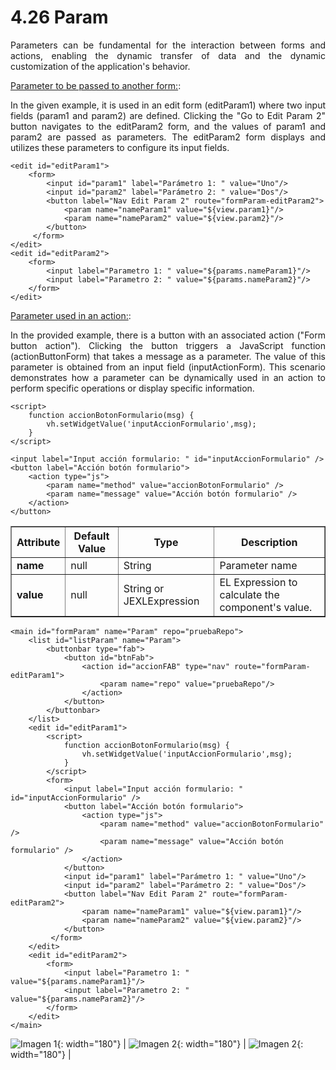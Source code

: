 # 4.26 Param
<div style="text-align: justify;">
<p>Parameters can be fundamental for the interaction between forms and actions, enabling the dynamic transfer of data and the dynamic customization of the application's behavior.</p>
</div>
<div style="text-align: justify;">
<p><u>Parameter to be passed to another form:</u>:</p>
<p>In the given example, it is used in an edit form (editParam1) where two input fields (param1 and param2) are defined. Clicking the "Go to Edit Param 2" button navigates to the editParam2 form, and the values of param1 and param2 are passed as parameters. The editParam2 form displays and utilizes these parameters to configure its input fields.</p>
</div>

    <edit id="editParam1">
        <form>
            <input id="param1" label="Parámetro 1: " value="Uno"/>
            <input id="param2" label="Parámetro 2: " value="Dos"/>
            <button label="Nav Edit Param 2" route="formParam-editParam2">
                <param name="nameParam1" value="${view.param1}"/>
                <param name="nameParam2" value="${view.param2}"/>
            </button>
         </form>
    </edit>
    <edit id="editParam2">
        <form>
            <input label="Parametro 1: " value="${params.nameParam1}"/>
            <input label="Parametro 2: " value="${params.nameParam2}"/>
        </form>
    </edit>
<div style="text-align: justify;">
<p><u>Parameter used in an action:</u>:</p>
<p>In the provided example, there is a button with an associated action ("Form button action"). Clicking the button triggers a JavaScript function (actionButtonForm) that takes a message as a parameter. The value of this parameter is obtained from an input field (inputActionForm). This scenario demonstrates how a parameter can be dynamically used in an action to perform specific operations or display specific information.</p>
</div>

    <script>
        function accionBotonFormulario(msg) {
            vh.setWidgetValue('inputAccionFormulario',msg);
        }
    </script>

    <input label="Input acción formulario: " id="inputAccionFormulario" />
    <button label="Acción botón formulario">
        <action type="js">
            <param name="method" value="accionBotonFormulario" />
            <param name="message" value="Acción botón formulario" />
        </action>
    </button>
<table border="1">
    <thead>
        <tr>
            <th colspan="2">Attribute</th>
            <th>Default Value</th>
            <th>Type</th>
            <th>Description</th>
         </tr>
    </thead>
    <tbody>
        <tr>
            <td colspan="2"><strong>name</strong></td>
            <td>null</td>
            <td>String</td>
            <td>Parameter name</td>
        </tr>
       <tr>
            <td colspan="2"><strong>value</strong></td>
            <td>null</td>
            <td>String or JEXLExpression</td>
            <td>EL Expression to calculate the component's value.</td>
        </tr>
    </tbody>
</table>

    <main id="formParam" name="Param" repo="pruebaRepo">
        <list id="listParam" name="Param">
            <buttonbar type="fab">
                <button id="btnFab">
                    <action id="accionFAB" type="nav" route="formParam-editParam1">
                        <param name="repo" value="pruebaRepo"/>
                    </action>
                </button>
            </buttonbar>
        </list>
        <edit id="editParam1">
            <script>
                function accionBotonFormulario(msg) {
                    vh.setWidgetValue('inputAccionFormulario',msg);
                }
            </script>
            <form>
                <input label="Input acción formulario: " id="inputAccionFormulario" />
                <button label="Acción botón formulario">
                    <action type="js">
                        <param name="method" value="accionBotonFormulario" />
                        <param name="message" value="Acción botón formulario" />
                    </action>
                </button>
                <input id="param1" label="Parámetro 1: " value="Uno"/>
                <input id="param2" label="Parámetro 2: " value="Dos"/>
                <button label="Nav Edit Param 2" route="formParam-editParam2">
                    <param name="nameParam1" value="${view.param1}"/>
                    <param name="nameParam2" value="${view.param2}"/>
                </button>
             </form>
        </edit>
        <edit id="editParam2">
            <form>
                <input label="Parametro 1: " value="${params.nameParam1}"/>
                <input label="Parametro 2: " value="${params.nameParam2}"/>
            </form>
        </edit>
    </main>

![Imagen 1](../img/param1.png){: width="180"} | ![Imagen 2](../img/param2.png){: width="180"} | ![Imagen 2](../img/param3.png){: width="180"} |
